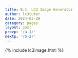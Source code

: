 ```yaml
---
title: B.1. LC3 Image Generator
author: lc3tutor
date: 2024-02-29
category: pages
layout: post
prevp: '/a-1/'
nextp: '/b-2/'
---
```


{% include lc3image.html %}